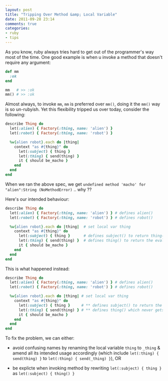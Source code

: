 ```yaml
---
layout: post
title: "Tripping Over Method &amp; Local Variable"
date: 2011-09-28 23:14
comments: true
categories: 
- ruby
- tips
---
```


As you know, ruby always tries hard to get out of the programmer's
way most of the time. One good example is when u invoke a method
that doesn't require any argument:

``` ruby
def mm
  :ok
end

mm   # >> :ok
mm() # >> :ok
```

Almost always, to invoke `mm`, `mm` is preferred over `mm()`, doing
it the `mm()` way is so un-rubyish. Yet this flexibility tripped us
over today, consider the following:

``` ruby
describe Thing do
  let(:alien) { Factory(:thing, name: 'alien') }
  let(:robot) { Factory(:thing, name: 'robot') }

  %w{alien robot}.each do |thing|
    context "as #{thing}" do
      let(:subject) { thing }
      let(:thing) { send(thing) }
      it { should be_macho }
    end
  end
end
```

When we ran the above spec, we get
`undefined method 'macho' for "alien":String (NoMethodError)` .. why ??

Here's our intended behaviour:

``` ruby
describe Thing do
  let(:alien) { Factory(:thing, name: 'alien') } # defines alien()
  let(:robot) { Factory(:thing, name: 'robot') } # defines robot()

  %w{alien robot}.each do |thing|  # set local var thing
    context "as #{thing}" do
      let(:subject) { thing }      # defines subject() to return thing()
      let(:thing) { send(thing) }  # defines thing() to return the evaluate alien() or robot()
      it { should be_macho }
    end
  end
end
```

This is what happened instead:

``` ruby
describe Thing do
  let(:alien) { Factory(:thing, name: 'alien') } # defines alien()
  let(:robot) { Factory(:thing, name: 'robot') } # defines robot()

  %w{alien robot}.each do |thing| # set local var thing
    context "as #{thing}" do
      let(:subject) { thing }     # ** defines subject() to return the local var thing
      let(:thing) { send(thing) } # ** defines thing() which never gets invoked
      it { should be_macho }
    end
  end
end
```

To fix the problem, we can either:

* avoid confusing names by renaming the local variable `thing` to
`_thing` & amend all its intended usage accordingly (which include
`let(:thing) { send(thing) }` to `let(:thing) { send(_thing) }`), OR

* be explicte when invoking method by rewriting
`let(:subject) { thing }` as `let(:subject) { thing() }`

